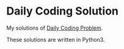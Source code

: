# Daily Coding Solution
My solutions of [Daily Coding Problem](https://www.dailycodingproblem.com/ "Daily Coding Problem").

These solutions are written in Python3.
